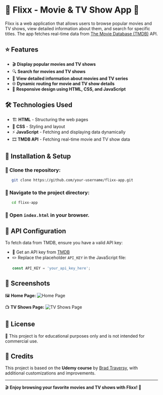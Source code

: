 # 🎥 Flixx - Movie & TV Show App 🍿

Flixx is a web application that allows users to browse popular movies and TV shows, view detailed information about them, and search for specific titles. The app fetches real-time data from [The Movie Database (TMDB)](https://www.themoviedb.org/) API.

## ⭐ Features
- 🎬 **Display popular movies and TV shows**
- 🔍 **Search for movies and TV shows**
- 📝 **View detailed information about movies and TV series**
- 🌐 **Dynamic routing for movie and TV show details**
- 📱 **Responsive design using HTML, CSS, and JavaScript**

## 🛠 Technologies Used
- 🏗 **HTML** - Structuring the web pages
- 🎨 **CSS** - Styling and layout
- ⚡ **JavaScript** - Fetching and displaying data dynamically
- 🎞 **TMDB API** - Fetching real-time movie and TV show data

## 🚀 Installation & Setup
### 🔹 Clone the repository:
```sh
   git clone https://github.com/your-username/flixx-app.git
```

### 🔹 Navigate to the project directory:
```sh
   cd flixx-app
```

### 🔹 Open `index.html` in your browser.

## 🔑 API Configuration
To fetch data from TMDB, ensure you have a valid API key:
- 🔗 Get an API key from [TMDB](https://www.themoviedb.org/settings/api)
- ✏️ Replace the placeholder `API_KEY` in the JavaScript file:
  ```js
  const API_KEY = 'your_api_key_here';
  ```

## 📸 Screenshots
🖼 **Home Page:**
![Home Page](home.png)

📺 **TV Shows Page:**
![TV Shows Page](tv-shows.png)

## 📜 License
🛑 This project is for educational purposes only and is not intended for commercial use.

## 🙌 Credits
This project is based on the **Udemy course** by [Brad Traversy](https://www.udemy.com/user/brad-traversy/), with additional customizations and improvements.

---
🎬 **Enjoy browsing your favorite movies and TV shows with Flixx! 🍿**

